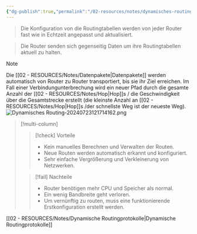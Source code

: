 ```yaml
---
{"dg-publish":true,"permalink":"/02-resources/notes/dynamisches-routing/","tags":["netzwerk/gateway","GFN/prüfungsrelevant/AP1"],"updated":"2024-11-22T21:30:58.000+01:00"}
---
```


>Die Konfiguration von die Routingtabellen werden von jeder Router fast wie in Echtzeit angepasst und aktualisiert.

>Die Router senden sich gegenseitig Daten um ihre Routingtabellen aktuell zu halten.

>[!note] 
>Die [[02 - RESOURCES/Notes/Datenpakete\|Datenpakete]] werden automatisch von Router zu Router transportiert, bis sie ihr Ziel erreichen. 
>Im Fall einer Verbindungunterbrechung wird ein neuer Pfad durch die gesamte Anzahl der [[02 - RESOURCES/Notes/Hop\|Hop]]s / die Geschwindigkeit  über die Gesamtstrecke erstellt (die kleinste Anzahl an [[02 - RESOURCES/Notes/Hop\|Hop]]s /der schnellste Weg ist der neueste Weg).
![Dynamisches Routing-20240723121714162.png](/img/user/02%20-%20RESOURCES/Files/IMG/Dynamisches%20Routing-20240723121714162.png)

>[!multi-column]
> 
>>[!check] Vorteile
>>- Kein manuelles Berechnen und Verwalten der Routen.
>>- Neue Routen werden automatisch erkannt und konfiguriert.
>>- Sehr einfache Vergrößerung und Verkleinerung von Netzwerken.
> 
>>[!fail] Nachteile
>>-  Router benötigen mehr CPU und Speicher als normal.
>>-  Ein wenig Bandbreite geht verloren.
>>- Um vernünftig zu routen, muss eine funktionierende Erstkonfiguration erstellt werden.

[[02 - RESOURCES/Notes/Dynamische Routingprotokolle\|Dynamische Routingprotokolle]]
